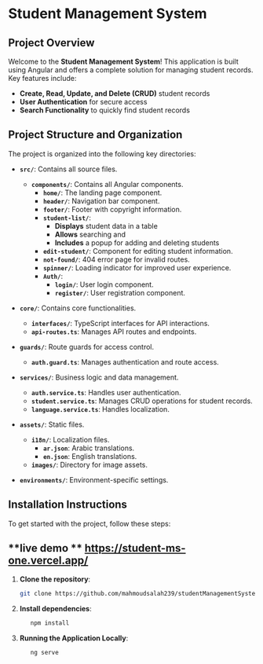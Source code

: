 # **Student Management System**

## **Project Overview**

Welcome to the **Student Management System**! This application is built using Angular and offers a complete solution for managing student records. Key features include:

- **Create, Read, Update, and Delete (CRUD)** student records
- **User Authentication** for secure access
- **Search Functionality** to quickly find student records

## **Project Structure and Organization**

The project is organized into the following key directories:

- **`src/`**: Contains all source files.

  - **`components/`**: Contains all Angular components.
    - **`home/`**: The landing page component.
    - **`header/`**: Navigation bar component.
    - **`footer/`**: Footer with copyright information.
    - **`student-list/`**:
      - **Displays** student data in a table
      - **Allows** searching and
      - **Includes** a popup for adding and deleting students
    - **`edit-student/`**: Component for editing student information.
    - **`not-found/`**: 404 error page for invalid routes.
    - **`spinner/`**: Loading indicator for improved user experience.
    - **`Auth/`**:
      - **`login/`**: User login component.
      - **`register/`**: User registration component.

- **`core/`**: Contains core functionalities.

  - **`interfaces/`**: TypeScript interfaces for API interactions.
  - **`api-routes.ts`**: Manages API routes and endpoints.

- **`guards/`**: Route guards for access control.

  - **`auth.guard.ts`**: Manages authentication and route access.

- **`services/`**: Business logic and data management.

  - **`auth.service.ts`**: Handles user authentication.
  - **`student.service.ts`**: Manages CRUD operations for student records.
  - **`language.service.ts`**: Handles localization.

- **`assets/`**: Static files.

  - **`i18n/`**: Localization files.
    - **`ar.json`**: Arabic translations.
    - **`en.json`**: English translations.
  - **`images/`**: Directory for image assets.

- **`environments/`**: Environment-specific settings.

## **Installation Instructions**

To get started with the project, follow these steps:

## **live demo ** https://student-ms-one.vercel.app/

1. **Clone the repository**:

   ```bash
   git clone https://github.com/mahmoudsalah239/studentManagementSystem.git

   ```

2. **Install dependencies**:

   ```bash
      npm install

   ```

3. **Running the Application Locally**:
   ```bash
      ng serve
   ```
